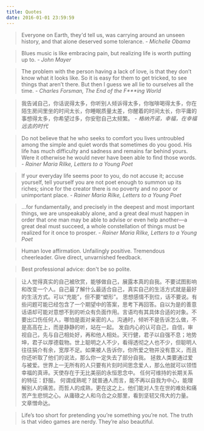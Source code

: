 ```yaml
---
title: Quotes
date: 2016-01-01 23:59:59
---
```


> Everyone on Earth, they'd tell us, was carrying around an unseen history, and that alone deserved some tolerance.
> _\- Michelle Obama_

> Blues music is like embracing pain, but realizing life is worth putting up to.
> _\- John Mayer_

> The problem with the person having a lack of love, is that they don’t know what it looks like. So it is easy for them to get tricked, to see things that aren’t there. But then I guess we all lie to ourselves all the time.
> _\- Charles Forsman, The End of the F\*\*\*ing World_

> 我告诫自己，你话说得太多，你听别人倾诉得太多，你咖啡喝得太多，你在陌生房间里坐的时间太长，你睡眠质量太差，你醒着的时间太长，你平庸的事想得太多，你希望过多，你安慰自己太频繁。
> _\- 格纳齐诺，幸福，在幸福远去的时代_

> Do not believe that he who seeks to comfort you lives untroubled among the simple and quiet words that sometimes do you good. His life has much difficulty and sadness and remains far behind yours. Were it otherwise he would never have been able to find those words.
> _\- Rainer Maria Rilke, Letters to a Young Poet_

> If your everyday life seems poor to you, do not accuse it; accuse yourself, tell yourself you are not poet enough to summon up its riches; since for the creator there is no poverty and no poor or unimportant place.​
> _\- Rainer Maria Rilke, Letters to a Young Poet_

> ...for fundamentally, and precisely in the deepest and most important things, we are unspeakably alone, and a great deal must happen in order that one man may be able to advise or even help another—a great deal must succeed, a whole constellation of things must be realized for it once to prosper.
> _\- Rainer Maria Rilke, Letters to a Young Poet_

> Human love affirmation. Unfailingly positive. Tremendous cheerleader. Give direct, unvarnished feedback.

> Best professional advice: don't be so polite.

> 让人觉得真实的自己被欣赏，能够做自己，展露本真的自我。不要试图影响和改变一个人。自己最了解什么最适合自己，真实自己的生活方式就是最好的生活方式。可以“充能”，但不要“塑形”。
> 思想感情不到位，话不要说。有些问题可能已经包含了一个期望中的答案，思考下再回答。自以为是的善意话语却可能对意想不到的听众有负面作用。言语均有其具体合适的对象。不要出口伤任何人，哪怕是面对亲密的人。沟通时，倾听不是告诉怎么做，不是高高在上，而是静静的听，站在一起。
> 发自内心的认可自己，自信，审视自己，先与自己相处好，再和他人相处。天行健，君子以自强不息；地势坤，君子以厚德载物。世上聪明之人不少，看得透彻之人也不少，但聪明人往往狷介有余，宽厚不足。如果被人告诉你，你所爱之物并没有意义，而且你还听取了他们的说法，那么你一定失去了部分自我。
> 拯救人类要通过爱与被爱。世界上一无所有的人只要有片刻时间思念爱人，那么他就可以领悟幸福的真谛。天使存在于无比美丽的永恒思念中。
> 任何可维持的长期关系的特征：舒服。
> 何谓成熟呢？就普通人而言，能不再以自我为中心，能理解别人的痛苦。而哲人的成熟，更在这之上。他们能对人生在世的难处和痛苦产生悲悯之心。从庸碌之人和乌合之众那里，看到坚韧又伟大的力量。
> 文章憎命达。

> Life’s too short for pretending you’re something you’re not. The truth is that video games are nerdy. They’re also beautiful.
